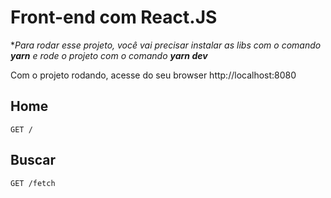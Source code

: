 # Front-end com React.JS

**Para rodar esse projeto, você vai precisar instalar as libs com o comando **yarn** e rode o projeto com o comando **yarn dev***

Com o projeto rodando, acesse do seu browser http://localhost:8080

## Home
```http
GET /
```

## Buscar
```http
GET /fetch
```
